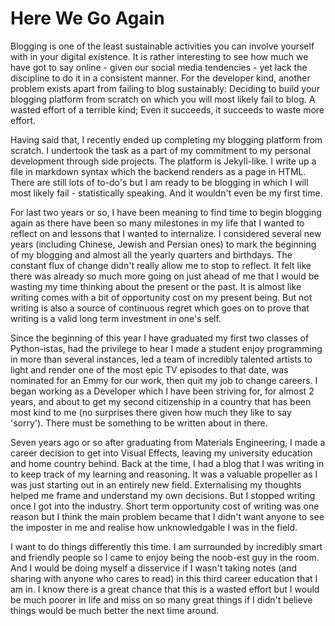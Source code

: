 # Here We Go Again

Blogging is one of the least sustainable activities you can involve yourself with in your digital existence. It is rather interesting to see how much we have got to say online - given our social media tendencies - yet lack the discipline to do it in a consistent manner. For the developer kind, another problem exists apart from failing to blog sustainably: Deciding to build your blogging platform from scratch on which you will most likely fail to blog. A wasted effort of a terrible kind; Even it succeeds, it succeeds to waste more effort.

Having said that, I recently ended up completing my blogging platform from scratch. I undertook the task as a part of my commitment to my personal development through side projects. The platform is Jekyll-like. I write up a file in markdown syntax which the backend renders as a page in HTML. There are still lots of to-do's but I am ready to be blogging in which I will most likely fail - statistically speaking. And it wouldn't even be my first time. 

For last two years or so, I have been meaning to find time to begin blogging again as there have been so many milestones in my life that I wanted to reflect on and lessons that I wanted to internalize. I considered several new years (including Chinese, Jewish and Persian ones) to mark the beginning of my blogging and almost all the yearly quarters and birthdays. The constant flux of change didn't really allow me to stop to reflect. It felt like there was already so much more going on just ahead of me that I would be wasting my time thinking about the present or the past. It is almost like writing comes with a bit of opportunity cost on my present being. But not writing is also a source of continuous regret which goes on to prove that writing is a valid long term investment in one's self.

Since the beginning of this year I have graduated my first two classes of Python-istas, had the privilege to hear I made a student enjoy programming in more than several instances, led a team of incredibly talented artists to light and render one of the most epic TV episodes to that date, was nominated for an Emmy for our work, then quit my job to change careers. I began working as a Developer which I have been striving for, for almost 2 years, and about to get my second citizenship in a country that has been most kind to me (no surprises there given how much they like to say 'sorry'). There must be something to be written about in there.

Seven years ago or so after graduating from Materials Engineering, I made a career decision to get into Visual Effects, leaving my university education and home country behind. Back at the time, I had a blog that I was writing in to keep track of my learning and reasoning. It was a valuable propeller as I was just starting out in an entirely new field. Externalising my thoughts helped me frame and understand my own decisions. But I stopped writing once I got into the industry. Short term opportunity cost of writing was one reason but I think the main problem became that I didn't want anyone to see the imposter in me and realise how unknowledgable I was in the field.

I want to do things differently this time. I am surrounded by incredibly smart and friendly people so I came to enjoy being the noob-est guy in the room. And I would be doing myself a disservice if I wasn't taking notes (and sharing with anyone who cares to read) in this third career education that I am in. I know there is a great chance that this is a wasted effort but I would be much poorer in life and miss on so many great things if I didn't believe things would be much better the next time around.
